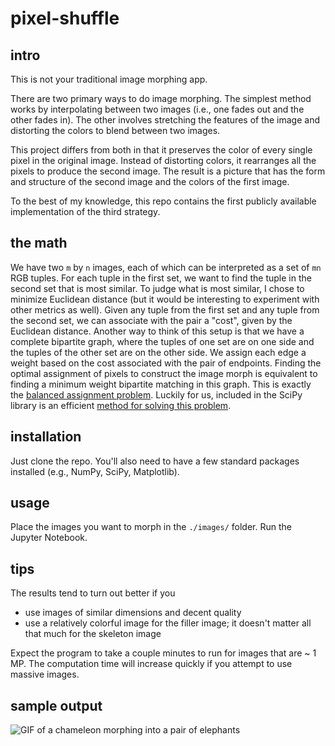 # pixel-shuffle

## intro

This is not your traditional image morphing app.

There are two primary ways to do image morphing. The simplest method works by interpolating between two images (i.e., one fades out and the other fades in).
The other involves stretching the features of the image and distorting the colors to blend between two images.

This project differs from both in that it preserves the color of every single pixel in the original image.
Instead of distorting colors, it rearranges all the pixels to produce the second image.
The result is a picture that has the form and structure of the second image and the colors of the first image.

To the best of my knowledge, this repo contains the first publicly available implementation of the third strategy.

## the math

We have two `m` by `n` images, each of which can be interpreted as a set of `mn` RGB tuples. For each tuple in the first set, we want to find the tuple in the second set that is most similar. To judge what is most similar, I chose to minimize Euclidean distance (but it would be interesting to experiment with other metrics as well). Given any tuple from the first set and any tuple from the second set, we can associate with the pair a "cost", given by the Euclidean distance. Another way to think of this setup is that we have a complete bipartite graph, where the tuples of one set are on one side and the tuples of the other set are on the other side. We assign each edge a weight based on the cost associated with the pair of endpoints. Finding the optimal assignment of pixels to construct the image morph is equivalent to finding a minimum weight bipartite matching in this graph. This is exactly the [balanced assignment problem](https://en.wikipedia.org/wiki/Assignment_problem#Balanced_assignment). Luckily for us, included in the SciPy library is an efficient [method for solving this problem](https://docs.scipy.org/doc/scipy/reference/generated/scipy.optimize.linear_sum_assignment.html).

## installation

Just clone the repo. You'll also need to have a few standard packages installed (e.g., NumPy, SciPy, Matplotlib).

## usage

Place the images you want to morph in the `./images/` folder. Run the Jupyter Notebook.

## tips

The results tend to turn out better if you
- use images of similar dimensions and decent quality
- use a relatively colorful image for the filler image; it doesn't matter all that much for the skeleton image

Expect the program to take a couple minutes to run for images that are ~ 1 MP.
The computation time will increase quickly if you attempt to use massive images.

## sample output

![GIF of a chameleon morphing into a pair of elephants](pixel-shuffle.gif)
